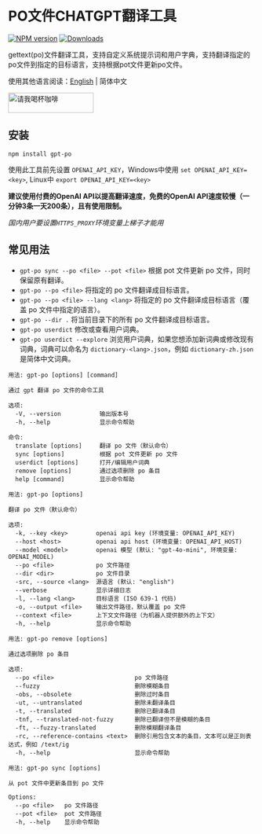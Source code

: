 # PO文件CHATGPT翻译工具

[![NPM version](https://img.shields.io/npm/v/gpt-po.svg)](https://npmjs.org/package/gpt-po)
[![Downloads](https://img.shields.io/npm/dm/gpt-po.svg)](https://npmjs.org/package/gpt-po)

gettext(po)文件翻译工具，支持自定义系统提示词和用户字典，支持翻译指定的po文件到指定的目标语言，支持根据pot文件更新po文件。

使用其他语言阅读：[English](./README.md) | 简体中文

<a href="https://buymeacoffee.com/ryanhex" target="_blank"><img src="https://cdn.buymeacoffee.com/buttons/default-red.png" alt="请我喝杯咖啡" height="41" width="174"></a>

## 安装

```
npm install gpt-po
```

使用此工具前先设置 `OPENAI_API_KEY`，Windows中使用 `set OPENAI_API_KEY=<key>`, Linux中 `export OPENAI_API_KEY=<key>`

**建议使用付费的OpenAI API以提高翻译速度，免费的OpenAI API速度较慢（一分钟3条一天200条），且有使用限制。**

*国内用户要设置`HTTPS_PROXY`环境变量上梯子才能用*

## 常见用法

- `gpt-po sync --po <file> --pot <file>` 根据 pot 文件更新 po 文件，同时保留原有翻译。
- `gpt-po --po <file>` 将指定的 po 文件翻译成目标语言。
- `gpt-po --po <file> --lang <lang>` 将指定的 po 文件翻译成目标语言（覆盖 po 文件中指定的语言）。
- `gpt-po --dir .` 将当前目录下的所有 po 文件翻译成目标语言。
- `gpt-po userdict` 修改或查看用户词典。
- `gpt-po userdict --explore` 浏览用户词典，如果您想添加新词典或修改现有词典，词典可以命名为 `dictionary-<lang>.json`，例如 `dictionary-zh.json` 是简体中文词典。

```
用法: gpt-po [options] [command]

通过 gpt 翻译 po 文件的命令工具

选项:
  -V, --version           输出版本号
  -h, --help              显示命令帮助

命令:
  translate [options]     翻译 po 文件（默认命令）
  sync [options]          根据 pot 文件更新 po 文件
  userdict [options]      打开/编辑用户词典
  remove [options]        通过选项删除 po 条目
  help [command]          显示命令帮助
```

```
用法: gpt-po [options]

翻译 po 文件（默认命令）

选项:
  -k, --key <key>        openai api key (环境变量: OPENAI_API_KEY)
  --host <host>          openai api host (环境变量: OPENAI_API_HOST)
  --model <model>        openai 模型 (默认: "gpt-4o-mini", 环境变量: OPENAI_MODEL)
  --po <file>            po 文件路径
  --dir <dir>            po 文件目录
  -src, --source <lang>  源语言 (默认: "english")
  --verbose              显示详细日志
  -l, --lang <lang>      目标语言 (ISO 639-1 代码)
  -o, --output <file>    输出文件路径，默认覆盖 po 文件
  --context <file>       上下文文件路径（为机器人提供额外的上下文）
  -h, --help             显示命令帮助
```

```
用法: gpt-po remove [options]

通过选项删除 po 条目

选项:
  --po <file>                       po 文件路径
  --fuzzy                           删除模糊条目
  -obs, --obsolete                  删除过时条目
  -ut, --untranslated               删除未翻译条目
  -t, --translated                  删除已翻译条目
  -tnf, --translated-not-fuzzy      删除已翻译但不是模糊的条目
  -ft, --fuzzy-translated           删除模糊翻译条目
  -rc, --reference-contains <text>  删除引用包含文本的条目，文本可以是正则表达式，例如 /text/ig
  -h, --help                        显示命令帮助
```

```
用法: gpt-po sync [options]

从 pot 文件中更新条目到 po 文件

Options:
  --po <file>   po 文件路径
  --pot <file>  pot 文件路径
  -h, --help    显示命令帮助
```
